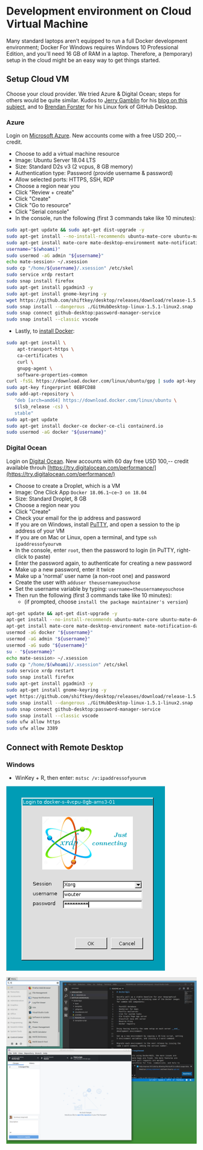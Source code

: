 # Development environment on Cloud Virtual Machine

Many standard laptops aren't equipped to run a full Docker development environment; Docker For Windows requires Windows 10 Professional Edition, and you'll need 16 GB of RAM in a laptop. Therefore, a (temporary) setup in the cloud might be an easy way to get things started.

## Setup Cloud VM

Choose your cloud provider. We tried Azure & Digital Ocean; steps for others would be quite similar. Kudos to [Jerry Gamblin](https://github.com/jgamblin) for his [blog on this subject](https://jerrygamblin.com/2016/10/19/ubuntu-remote-desktop-on-digital-ocean/), and to [Brendan Forster](https://github.com/shiftkey/desktop) for his Linux fork of GitHub Desktop.

### Azure

Login on [Microsoft Azure](https://portal.azure.com). New accounts come with a free USD 200,-- credit.

- Choose to add a virtual machine resource
- Image: Ubuntu Server 18.04 LTS
- Size: Standard D2s v3 (2 vcpus, 8 GB memory)
- Authentication type: Password (provide username & password)
- Allow selected ports: HTTPS, SSH, RDP
- Choose a region near you
- Click "Review + create"
- Click "Create"
- Click "Go to resource"
- Click "Serial console"
- In the console, run the following (first 3 commands take like 10 minutes):

``` bash
sudo apt-get update && sudo apt-get dist-upgrade -y
sudo apt-get install --no-install-recommends ubuntu-mate-core ubuntu-mate-desktop -y
sudo apt-get install mate-core mate-desktop-environment mate-notification-daemon xrdp -y
username="$(whoami)"
sudo usermod -aG admin "${username}"
echo mate-session> ~/.xsession
sudo cp "/home/${username}/.xsession" /etc/skel
sudo service xrdp restart
sudo snap install firefox
sudo apt-get install pgadmin3 -y
sudo apt-get install gnome-keyring -y
wget https://github.com/shiftkey/desktop/releases/download/release-1.5.1-linux2/GitHubDesktop-linux-1.5.1-linux2.snap
sudo snap install --dangerous ./GitHubDesktop-linux-1.5.1-linux2.snap
sudo snap connect github-desktop:password-manager-service
sudo snap install --classic vscode
```

- Lastly, to [install Docker](https://docs.docker.com/install/linux/docker-ce/ubuntu/):

``` bash
sudo apt-get install \
    apt-transport-https \
    ca-certificates \
    curl \
    gnupg-agent \
    software-properties-common
curl -fsSL https://download.docker.com/linux/ubuntu/gpg | sudo apt-key add -
sudo apt-key fingerprint 0EBFCD88
sudo add-apt-repository \
   "deb [arch=amd64] https://download.docker.com/linux/ubuntu \
   $(lsb_release -cs) \
   stable"
sudo apt-get update
sudo apt-get install docker-ce docker-ce-cli containerd.io
sudo usermod -aG docker "${username}"
```

### Digital Ocean

Login on [Digital Ocean](https://www.digitalocean.com/). New accounts with 60 day free USD 100,-- credit available throuh [https://try.digitalocean.com/performance/](https://try.digitalocean.com/performance/)

- Choose to create a Droplet, which is a VM
- Image: One Click App `Docker 18.06.1~ce~3 on 18.04`
- Size: Standard Droplet, 8 GB
- Choose a region near you
- Click "Create"
- Check your email for the ip address and password
- If you are on Windows, install [PuTTY](https://www.putty.org/), and open a session to the ip address of your VM
- If you are on Mac or Linux, open a terminal, and type `ssh ipaddressofyourvm`
- In the console, enter `root`, then the password to login (in PuTTY, right-click to paste)
- Enter the password again, to authenticate for creating a new password
- Make up a new password, enter it twice
- Make up a 'normal' user name (a non-root one) and password
- Create the user with `adduser theusernameyouchose`
- Set the username variable by typing: `username=theusernameyouchose`
- Then run the following (first 3 commands take like 10 minutes):
  - (if prompted, choose `install the package maintainer's version`)

``` bash
apt-get update && apt-get dist-upgrade -y
apt-get install --no-install-recommends ubuntu-mate-core ubuntu-mate-desktop -y
apt-get install mate-core mate-desktop-environment mate-notification-daemon xrdp -y
usermod -aG docker "${username}"
usermod -aG admin "${username}"
usermod -aG sudo "${username}"
su - "${username}"
echo mate-session> ~/.xsession
sudo cp "/home/$(whoami)/.xsession" /etc/skel
sudo service xrdp restart
sudo snap install firefox
sudo apt-get install pgadmin3 -y
sudo apt-get install gnome-keyring -y
wget https://github.com/shiftkey/desktop/releases/download/release-1.5.1-linux2/GitHubDesktop-linux-1.5.1-linux2.snap
sudo snap install --dangerous ./GitHubDesktop-linux-1.5.1-linux2.snap
sudo snap connect github-desktop:password-manager-service
sudo snap install --classic vscode
sudo ufw allow https
sudo ufw allow 3389
```

## Connect with Remote Desktop

### Windows

- WinKey + R, then enter: `mstsc /v:ipaddressofyourvm`

![RDP login prompt](./rdp_login.png)

![RDP applications](./rdp_apps.png)
